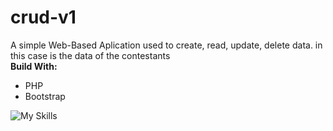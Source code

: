 # crud-v1
<p>A simple Web-Based Aplication used to create, read, update, delete data. in this case is the data of the contestants<br>
<strong> Build With:</strong></p>
<ul>
  <li>PHP</li>
  <li>Bootstrap</li>
</ul>


![My Skills](https://skillicons.dev/icons?i=php,bootstrap,html)
